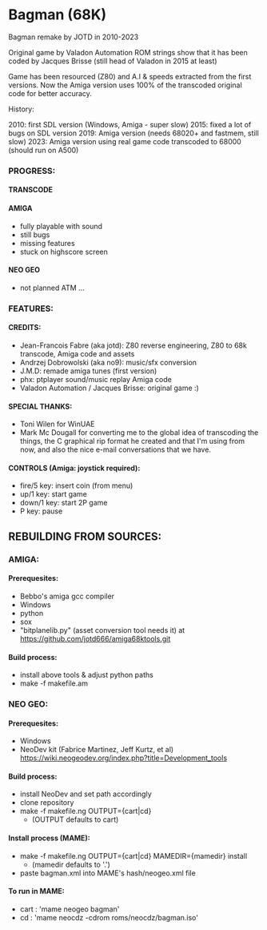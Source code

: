 # Bagman (68K)

Bagman remake by JOTD in 2010-2023

Original game by Valadon Automation
ROM strings show that it has been coded by Jacques Brisse (still head of Valadon in 2015 at least)

Game has been resourced (Z80) and A.I & speeds extracted from the first versions. Now the Amiga version
uses 100% of the transcoded original code for better accuracy.

History: 

2010: first SDL version (Windows, Amiga - super slow)
2015: fixed a lot of bugs on SDL version
2019: Amiga version (needs 68020+ and fastmem, still slow)
2023: Amiga version using real game code transcoded to 68000 (should run on A500)


### PROGRESS:

#### TRANSCODE


#### AMIGA

- fully playable with sound
- still bugs
- missing features
- stuck on highscore screen

#### NEO GEO

- not planned ATM ...

### FEATURES:

#### CREDITS:

- Jean-Francois Fabre (aka jotd): Z80 reverse engineering, Z80 to 68k transcode, Amiga code and assets
- Andrzej Dobrowolski (aka no9): music/sfx conversion
- J.M.D: remade amiga tunes (first version)
- phx: ptplayer sound/music replay Amiga code
- Valadon Automation / Jacques Brisse: original game :)

#### SPECIAL THANKS:

- Toni Wilen for WinUAE
- Mark Mc Dougall for converting me to the global idea of transcoding the things,
  the C graphical rip format he created and that I'm using from now, and also
  the nice e-mail conversations that we have.
  
#### CONTROLS (Amiga: joystick required):

- fire/5 key: insert coin (from menu)
- up/1 key: start game
- down/1 key: start 2P game
- P key: pause

## REBUILDING FROM SOURCES:

### AMIGA:

#### Prerequesites:

- Bebbo's amiga gcc compiler
- Windows
- python
- sox
- "bitplanelib.py" (asset conversion tool needs it) at https://github.com/jotd666/amiga68ktools.git

#### Build process:

- install above tools & adjust python paths
- make -f makefile.am

### NEO GEO:

#### Prerequesites:

- Windows
- NeoDev kit (Fabrice Martinez, Jeff Kurtz, et al)  
  https://wiki.neogeodev.org/index.php?title=Development_tools

#### Build process:

- install NeoDev and set path accordingly
- clone repository
- make -f makefile.ng OUTPUT={cart|cd}
  - (OUTPUT defaults to cart)
  
#### Install process (MAME):

- make -f makefile.ng OUTPUT={cart|cd} MAMEDIR={mamedir} install
  - (mamedir defaults to '.')
- paste bagman.xml into MAME's hash/neogeo.xml file

#### To run in MAME:

- cart : 'mame neogeo bagman'
- cd : 'mame neocdz -cdrom roms/neocdz/bagman.iso'
  
